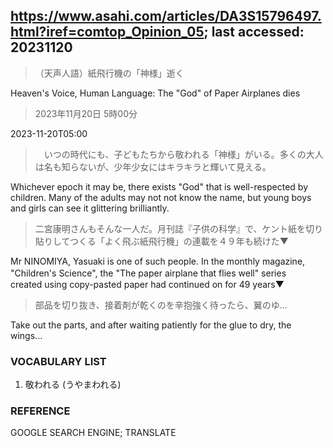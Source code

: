 ## https://www.asahi.com/articles/DA3S15796497.html?iref=comtop_Opinion_05; last accessed: 20231120

> （天声人語）紙飛行機の「神様」逝く

Heaven's Voice, Human Language: The "God" of Paper Airplanes dies

> 2023年11月20日 5時00分

2023-11-20T05:00

>　いつの時代にも、子どもたちから敬われる「神様」がいる。多くの大人は名も知らないが、少年少女にはキラキラと輝いて見える。

Whichever epoch it may be, there exists "God" that is well-respected by children. Many of the adults may not not know the name, but young boys and girls can see it glittering brilliantly.

> 二宮康明さんもそんな一人だ。月刊誌『子供の科学』で、ケント紙を切り貼りしてつくる「よく飛ぶ紙飛行機」の連載を４９年も続けた▼

Mr NINOMIYA, Yasuaki is one of such people. In the monthly magazine, "Children's Science", the "The paper airplane that flies well" series　 created using copy-pasted paper had continued on for 49 years▼

> 部品を切り抜き、接着剤が乾くのを辛抱強く待ったら、翼のゆ…

Take out the parts, and after waiting patiently for the glue to dry, the wings...

### VOCABULARY LIST

1) 敬われる (うやまわれる)

### REFERENCE

GOOGLE SEARCH ENGINE; TRANSLATE
